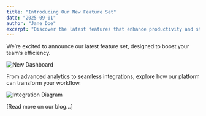 ```yaml
---
title: "Introducing Our New Feature Set"
date: "2025-09-01"
author: "Jane Doe"
excerpt: "Discover the latest features that enhance productivity and streamline workflows."
---
```

We’re excited to announce our latest feature set, designed to boost your team’s efficiency.

![New Dashboard](/blogs/images/image2.jpg)

From advanced analytics to seamless integrations, explore how our platform can transform your workflow.

![Integration Diagram](/blogs/images/image2.jpg)

[Read more on our blog...]